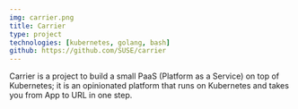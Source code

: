 ```yaml
---
img: carrier.png
title: Carrier
type: project
technologies: [kubernetes, golang, bash]
github: https://github.com/SUSE/carrier
---
```


Carrier is a project to build a small PaaS (Platform as a Service) on top of Kubernetes; it is an opinionated platform that runs on Kubernetes and takes you from App to URL in one step.


